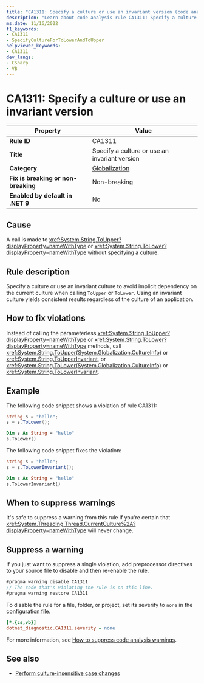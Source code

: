 ```yaml
---
title: "CA1311: Specify a culture or use an invariant version (code analysis)"
description: "Learn about code analysis rule CA1311: Specify a culture or use an invariant version"
ms.date: 11/16/2022
f1_keywords:
- CA1311
- SpecifyCultureForToLowerAndToUpper
helpviewer_keywords:
- CA1311
dev_langs:
- CSharp
- VB
---
```

# CA1311: Specify a culture or use an invariant version

| Property                            | Value                                         |
|-------------------------------------|-----------------------------------------------|
| **Rule ID**                         | CA1311                                        |
| **Title**                           | Specify a culture or use an invariant version |
| **Category**                        | [Globalization](globalization-warnings.md)    |
| **Fix is breaking or non-breaking** | Non-breaking                                  |
| **Enabled by default in .NET 9**    | No                                            |

## Cause

A call is made to <xref:System.String.ToUpper?displayProperty=nameWithType> or <xref:System.String.ToLower?displayProperty=nameWithType> without specifying a culture.

## Rule description

Specify a culture or use an invariant culture to avoid implicit dependency on the current culture when calling `ToUpper` or `ToLower`. Using an invariant culture yields consistent results regardless of the culture of an application.

## How to fix violations

Instead of calling the parameterless <xref:System.String.ToUpper?displayProperty=nameWithType> or <xref:System.String.ToLower?displayProperty=nameWithType> methods, call <xref:System.String.ToUpper(System.Globalization.CultureInfo)> or <xref:System.String.ToUpperInvariant>, or <xref:System.String.ToLower(System.Globalization.CultureInfo)> or <xref:System.String.ToLowerInvariant>.

## Example

The following code snippet shows a violation of rule CA1311:

```csharp
string s = "hello";
s = s.ToLower();
```

```vb
Dim s As String = "hello"
s.ToLower()
```

The following code snippet fixes the violation:

```csharp
string s = "hello";
s = s.ToLowerInvariant();
```

```vb
Dim s As String = "hello"
s.ToLowerInvariant()
```

## When to suppress warnings

It's safe to suppress a warning from this rule if you're certain that <xref:System.Threading.Thread.CurrentCulture%2A?displayProperty=nameWithType> will never change.

## Suppress a warning

If you just want to suppress a single violation, add preprocessor directives to your source file to disable and then re-enable the rule.

```csharp
#pragma warning disable CA1311
// The code that's violating the rule is on this line.
#pragma warning restore CA1311
```

To disable the rule for a file, folder, or project, set its severity to `none` in the [configuration file](../configuration-files.md).

```ini
[*.{cs,vb}]
dotnet_diagnostic.CA1311.severity = none
```

For more information, see [How to suppress code analysis warnings](../suppress-warnings.md).

## See also

- [Perform culture-insensitive case changes](../../../core/extensions/performing-culture-insensitive-case-changes.md)
